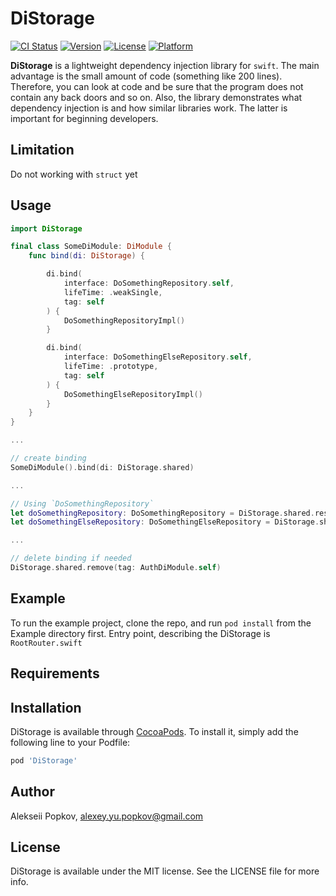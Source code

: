 # DiStorage

[![CI Status](https://img.shields.io/travis/8243302/DiStorage.svg?style=flat)](https://travis-ci.org/8243302/DiStorage)
[![Version](https://img.shields.io/cocoapods/v/DiStorage.svg?style=flat)](https://cocoapods.org/pods/DiStorage)
[![License](https://img.shields.io/cocoapods/l/DiStorage.svg?style=flat)](https://cocoapods.org/pods/DiStorage)
[![Platform](https://img.shields.io/cocoapods/p/DiStorage.svg?style=flat)](https://cocoapods.org/pods/DiStorage)


**DiStorage** is a lightweight dependency injection library for `swift`.
The main advantage is the small amount of code (something like 200 lines).
Therefore, you can look at code and be sure that the program does not contain any back doors and so on.
Also, the library demonstrates what dependency injection is and how similar libraries work.
The latter is important for beginning developers.

## Limitation
Do not working with `struct` yet

## Usage

```swift
import DiStorage

final class SomeDiModule: DiModule {
    func bind(di: DiStorage) {

        di.bind(
            interface: DoSomethingRepository.self,
            lifeTime: .weakSingle,
            tag: self
        ) {
            DoSomethingRepositoryImpl()
        }

        di.bind(
            interface: DoSomethingElseRepository.self,
            lifeTime: .prototype,
            tag: self
        ) {
            DoSomethingElseRepositoryImpl()
        }
    }
}

...

// create binding 
SomeDiModule().bind(di: DiStorage.shared)

...

// Using `DoSomethingRepository`
let doSomethingRepository: DoSomethingRepository = DiStorage.shared.resolve()
let doSomethingElseRepository: DoSomethingElseRepository = DiStorage.shared.resolve()

...

// delete binding if needed
DiStorage.shared.remove(tag: AuthDiModule.self)
```

## Example

To run the example project, clone the repo, and run `pod install` from the Example directory first.
Entry point, describing the DiStorage is `RootRouter.swift` 

## Requirements

## Installation

DiStorage is available through [CocoaPods](https://cocoapods.org). To install
it, simply add the following line to your Podfile:

```ruby
pod 'DiStorage'
```

## Author

Alekseii Popkov, alexey.yu.popkov@gmail.com

## License

DiStorage is available under the MIT license. See the LICENSE file for more info.
